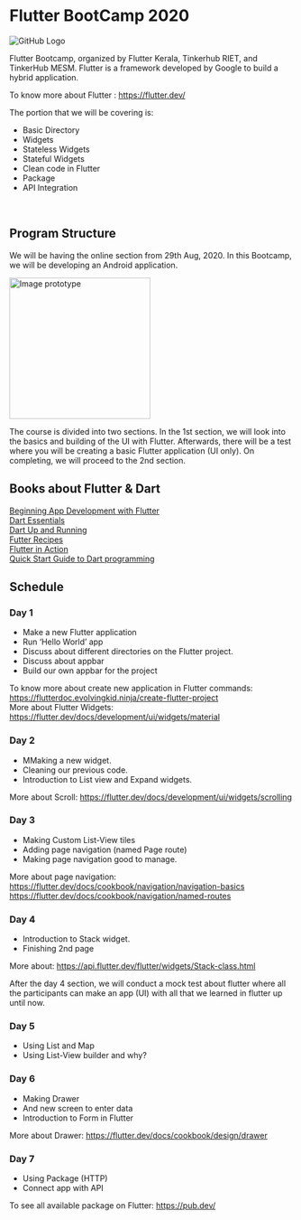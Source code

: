 # Flutter BootCamp 2020
![GitHub Logo](https://github.com/evolvingkid/flutter-bootcamp-2020/blob/master/flutter%20banner.png)

Flutter Bootcamp, organized by Flutter Kerala, Tinkerhub RIET, and TinkerHub MESM. Flutter is a framework developed by Google to build a hybrid application.<br/>

To know more about Flutter : https://flutter.dev/ <br/>

The portion that we will be covering is:

* Basic Directory
* Widgets
* Stateless Widgets
* Stateful Widgets
* Clean code in Flutter
* Package
* API Integration
<br/>

## Program Structure
We will be having the online section from 29th Aug, 2020. In this Bootcamp, we will be developing an Android application. <br/>

[<img align="center" alt="Image prototype" width="250px" src="https://github.com/evolvingkid/flutter-bootcamp-2020/blob/master/app%20prototype.jpg" />][evolvingkid]


The course is divided into two sections. In the 1st section, we will look into the basics and building of the UI with Flutter. 
Afterwards, there will be a test where you will be creating a basic Flutter application (UI only). 
On completing, we will proceed to the 2nd section.


## Books about Flutter & Dart

[Beginning App Development with Flutter](https://github.com/evolvingkid/flutter-bootcamp-2020/blob/master/Beginning%20App%20Development%20with%20Flutter.pdf)<br/>
[Dart Essentials](https://github.com/evolvingkid/flutter-bootcamp-2020/blob/master/Dart%20Essentials.pdf)<br/>
[Dart Up and Running](https://github.com/evolvingkid/flutter-bootcamp-2020/blob/master/Dart%20Up%20and%20Running.pdf)<br/>
[Futter Recipes](https://github.com/evolvingkid/flutter-bootcamp-2020/blob/master/Flutter%20Recipes.pdf)<br/>
[Flutter in Action](https://github.com/evolvingkid/flutter-bootcamp-2020/blob/master/Flutter%20in%20Action.pdf)<br/>
[Quick Start Guide to Dart programming](https://github.com/evolvingkid/flutter-bootcamp-2020/blob/master/Quick%20Start%20Guide%20to%20Dart%20Programming.pdf)<br/>



## Schedule

### Day 1

* Make a new Flutter application 
* Run ‘Hello World’ app
* Discuss about different directories on the Flutter project.
* Discuss about appbar
* Build our own appbar for the project

To know more about create new application in Flutter commands: https://flutterdoc.evolvingkid.ninja/create-flutter-project <br/>
More about Flutter Widgets: 
https://flutter.dev/docs/development/ui/widgets/material


### Day 2

* MMaking a new widget.
* Cleaning our previous code.
* Introduction to List view and Expand widgets.

More about Scroll:
https://flutter.dev/docs/development/ui/widgets/scrolling <br/>

### Day 3

* Making Custom List-View tiles
* Adding page navigation (named Page route)
* Making page navigation good to manage.

More about page navigation: 
https://flutter.dev/docs/cookbook/navigation/navigation-basics <br/>
https://flutter.dev/docs/cookbook/navigation/named-routes <br />

### Day 4

* Introduction to Stack widget.
* Finishing 2nd page

More about:
https://api.flutter.dev/flutter/widgets/Stack-class.html


After the day 4 section, we will conduct a mock test about flutter where all the participants can make an app (UI) with all that we learned in flutter up until now.


### Day 5
* Using List and Map
* Using List-View builder and why?

### Day 6
* Making Drawer
* And new screen to enter data
* Introduction to Form in Flutter

More about Drawer:
https://flutter.dev/docs/cookbook/design/drawer

### Day 7

* Using Package (HTTP)
* Connect app with API


To see all available package on Flutter:
https://pub.dev/









[evolvingkid]: https://github.com/evolvingkid
